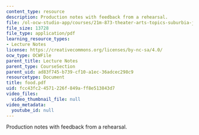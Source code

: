 ```yaml
---
content_type: resource
description: Production notes with feedback from a rehearsal.
file: /ol-ocw-studio-app/courses/21m-873-theater-arts-topics-suburbia-january-iap-2008/fcc43fc24571226f849aff8e513843d7_food.pdf
file_size: 13728
file_type: application/pdf
learning_resource_types:
- Lecture Notes
license: https://creativecommons.org/licenses/by-nc-sa/4.0/
ocw_type: OCWFile
parent_title: Lecture Notes
parent_type: CourseSection
parent_uid: ad83f745-b739-cf10-a1ec-36adcec298c9
resourcetype: Document
title: food.pdf
uid: fcc43fc2-4571-226f-849a-ff8e513843d7
video_files:
  video_thumbnail_file: null
video_metadata:
  youtube_id: null
---
```

Production notes with feedback from a rehearsal.